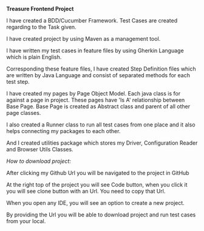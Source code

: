 **Treasure Frontend Project**

I have created a BDD/Cucumber Framework. Test Cases are created regarding to the Task given.

I have created project by using Maven as a management tool.

I have written my test cases in feature files by using Gherkin Language which is plain English.

Corresponding these feature files, I have created Step Definition files which are written by Java Language and consist of separated methods for each test step.

I have created my pages by Page Object Model. Each java class is for against a page in project. These pages have 'Is A' relationship between Base Page. Base Page is created as Abstract class and parent of all other page classes.

I also created a Runner class to run all test cases from one place and it also helps connecting my packages to each other.

And I created utilities package which stores my Driver, Configuration Reader and Browser Utils Classes.

_How to download project:_

After clicking my Github Url you will be navigated to the project in GitHub

At the right top of the project you will see Code button, when you click it you will see clone button with an Url. You need to copy that Url.

When you open any IDE, you will see an option to create a new project.

By providing the Url you will be able to download project and run test cases from your local.